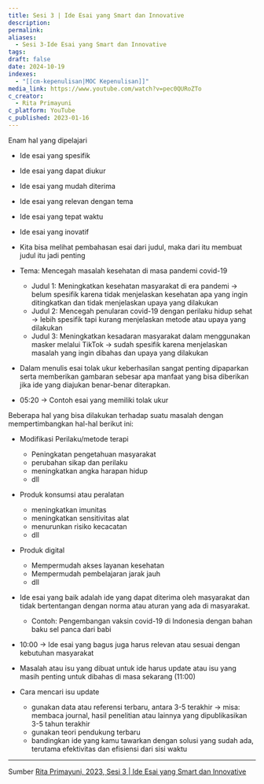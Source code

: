 ```yaml
---
title: Sesi 3 | Ide Esai yang Smart dan Innovative
description: 
permalink: 
aliases:
  - Sesi 3-Ide Esai yang Smart dan Innovative
tags: 
draft: false
date: 2024-10-19
indexes:
  - "[[cm-kepenulisan|MOC Kepenulisan]]"
media_link: https://www.youtube.com/watch?v=pec0QURoZTo
c_creator:
  - Rita Primayuni
c_platform: YouTube
c_published: 2023-01-16
---
```

Enam hal yang dipelajari
- Ide esai yang spesifik
- Ide esai yang dapat diukur
- Ide esai yang mudah diterima
- Ide esai yang relevan dengan tema
- Ide esai yang tepat waktu
- Ide esai yang inovatif


- Kita bisa melihat pembahasan esai dari judul, maka dari itu membuat judul itu jadi penting

- Tema: Mencegah masalah kesehatan di masa pandemi covid-19
	- Judul 1: Meningkatkan kesehatan masyarakat di era pandemi → belum spesifik karena tidak menjelaskan kesehatan apa yang ingin ditingkatkan dan tidak menjelaskan upaya yang dilakukan
	- Judul 2: Mencegah penularan covid-19 dengan perilaku hidup sehat → lebih spesifik tapi kurang menjelaskan metode atau upaya yang dilakukan 
	- Judul 3: Meningkatkan kesadaran masyarakat dalam menggunakan masker melalui TikTok → sudah spesifik karena menjelaskan masalah yang ingin dibahas dan upaya yang dilakukan
- Dalam menulis esai tolak ukur keberhasilan sangat penting dipaparkan serta memberikan gambaran sebesar apa manfaat yang bisa diberikan jika ide yang diajukan benar-benar diterapkan.

- 05:20 → Contoh esai yang memiliki tolak ukur 

Beberapa hal yang bisa dilakukan terhadap suatu masalah dengan mempertimbangkan hal-hal berikut ini:
- Modifikasi Perilaku/metode terapi
	- Peningkatan pengetahuan masyarakat
	- perubahan sikap dan perilaku
	- meningkatkan angka harapan hidup
	- dll
- Produk konsumsi atau peralatan
	- meningkatkan imunitas
	- meningkatkan sensitivitas alat
	- menurunkan risiko kecacatan
	- dll
- Produk digital
	- Mempermudah akses layanan kesehatan
	- Mempermudah pembelajaran jarak jauh
	- dll


- Ide esai yang baik adalah ide yang dapat diterima oleh masyarakat dan tidak bertentangan dengan norma atau aturan yang ada di masyarakat.
	- Contoh: Pengembangan vaksin covid-19 di Indonesia dengan bahan baku sel panca dari babi
- 10:00 → Ide esai yang bagus juga harus relevan atau sesuai dengan kebutuhan masyarakat
- Masalah atau isu yang dibuat untuk ide harus update atau isu yang masih penting untuk dibahas di masa sekarang (11:00)
- Cara mencari isu update
	- gunakan data atau referensi terbaru, antara 3-5 terakhir → misa: membaca journal, hasil penelitian atau lainnya yang dipublikasikan 3-5 tahun terakhir
	- gunakan teori pendukung terbaru
	- bandingkan ide yang kamu tawarkan dengan solusi yang sudah ada, terutama efektivitas dan efisiensi dari sisi waktu




---
Sumber [Rita Primayuni, 2023, Sesi 3 | Ide Esai yang Smart dan Innovative](https://www.youtube.com/watch?v=pec0QURoZTo)